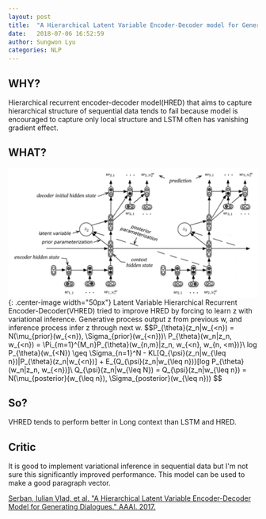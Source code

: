 ```yaml
---
layout: post
title:  "A Hierarchical Latent Variable Encoder-Decoder model for Generating Dialogues"
date:   2018-07-06 16:52:59
author: Sungwon Lyu
categories: NLP
---
```


## WHY? 
Hierarchical recurrent encoder-decoder model(HRED) that aims to capture hierarchical structure of sequential data tends to fail because model is encouraged to capture only local structure and LSTM often has vanishing gradient effect. 

## WHAT?
![image](/assets/images/vhred.png){: .center-image width="50px"}
Latent Variable Hierarchical Recurrent Encoder-Decoder(VHRED) tried to improve HRED by forcing to learn z with variational inference. Generative process output z from previous w, and inference process infer z through next w. 
$$P_{\theta}(z_n|w_{<n}) = N(\mu_{prior}(w_{<n}), \Sigma_{prior}(w_{<n}))\\
P_{\theta}(w_n|z_n, w_{<n}) = \Pi_{m=1}^{M_n}P_{\theta}(w_{n,m}|z_n, w_{<n}, w_{n, <m})}\\
log P_{\theta}(w_{<N}) \geq \Sigma_{n=1}^N - KL[Q_{\psi}(z_n|w_{\leq n})\|P_{\theta}(z_n|w_{<n})] + E_{Q_{\psi}(z_n|w_{\leq n})}[log P_{\theta}(w_n|z_n, w_{<n})]\\
Q_{\psi}(z_n|w_{\leq N}) = Q_{\psi}(z_n|w_{\leq n}) = N(\mu_{posterior}(w_{\leq n}), \Sigma_{posterior}(w_{\leq n}))
$$

## So?
VHRED tends to perform better in Long context than LSTM and HRED. 

## Critic
It is good to implement variational inference in sequential data but I'm not sure this significantly improved performance. This model can be used to make a good paragraph vector.

[Serban, Iulian Vlad, et al. "A Hierarchical Latent Variable Encoder-Decoder Model for Generating Dialogues." AAAI. 2017.
](https://arxiv.org/abs/1605.06069)
